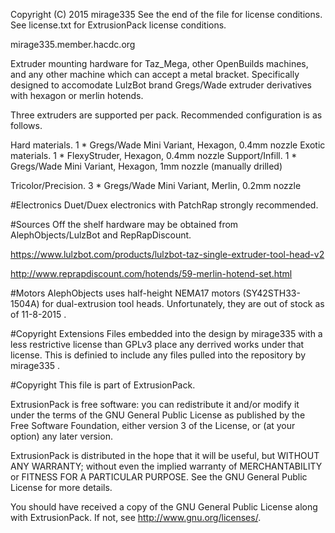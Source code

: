 Copyright (C) 2015 mirage335
See the end of the file for license conditions.
See license.txt for ExtrusionPack license conditions.

mirage335.member.hacdc.org

Extruder mounting hardware for Taz_Mega, other OpenBuilds machines, and any other machine which can accept a metal bracket. Specifically designed to accomodate LulzBot brand Gregs/Wade extruder derivatives with hexagon or merlin hotends.

Three extruders are supported per pack. Recommended configuration is as follows.

Hard materials.		1 * Gregs/Wade Mini Variant, Hexagon, 0.4mm nozzle
Exotic materials.	1 * FlexyStruder, Hexagon, 0.4mm nozzle
Support/Infill.		1 * Gregs/Wade Mini Variant, Hexagon, 1mm nozzle (manually drilled)

Tricolor/Precision.	3 * Gregs/Wade Mini Variant, Merlin, 0.2mm nozzle

#Electronics
Duet/Duex electronics with PatchRap strongly recommended.

#Sources
Off the shelf hardware may be obtained from AlephObjects/LulzBot and RepRapDiscount.

https://www.lulzbot.com/products/lulzbot-taz-single-extruder-tool-head-v2

http://www.reprapdiscount.com/hotends/59-merlin-hotend-set.html

#Motors
AlephObjects uses half-height NEMA17 motors (SY42STH33-1504A) for dual-extrusion tool heads. Unfortunately, they are out of stock as of 11-8-2015 .

#Copyright Extensions
Files embedded into the design by mirage335 with a less restrictive license than GPLv3 place any derrived works under that license. This is definied to include any files pulled into the repository by mirage335 .

#Copyright
This file is part of ExtrusionPack.

ExtrusionPack is free software: you can redistribute it and/or modify
it under the terms of the GNU General Public License as published by
the Free Software Foundation, either version 3 of the License, or
(at your option) any later version.

ExtrusionPack is distributed in the hope that it will be useful,
but WITHOUT ANY WARRANTY; without even the implied warranty of
MERCHANTABILITY or FITNESS FOR A PARTICULAR PURPOSE.  See the
GNU General Public License for more details.

You should have received a copy of the GNU General Public License
along with ExtrusionPack.  If not, see <http://www.gnu.org/licenses/>.